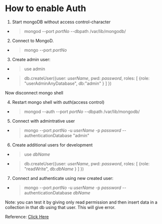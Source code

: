 # How to enable Auth #

1. Start mongoDB without access control-character

  * > mongod  --port _portNo_ --dbpath /var/lib/mongodb/     

2. Connect to MongoD.
 * > mongo --port _portNo_

3. Create admin user:
 * > use admin
 * > db.createUser({user: _userName_, pwd: _password_, roles: [ {role: "userAdminAnyDatabase", db:"admin" } ] })

 Now disconnect mongo shell

4. Restart mongo shell with _auth_(access control)
 * > mongod  --auth --port _portNo_ --dbpath /var/lib/mongodb/  

5. Connect with admintrative user
 * > mongo --port _portNo_ -u _userName_ -p _password_ --authenticationDatabase "admin"

6. 	Create additional users for development
 * > use _dbName_
 * > db.createUser({user: _userName_, pwd: _password_, roles: [ {role: "readWrite", db:_dbName_ } ] })

7. Connect and authenticate using new created user:
 * > mongo --port _portNo_ -u _userName_ -p _password_ --authenticationDatabase _dbName_

 Note: you can test it by giving only read permission and then insert data in a collection in that db using that user. This will give error.

Reference: [Click Here](https://docs.mongodb.com/manual/tutorial/enable-authentication/)
